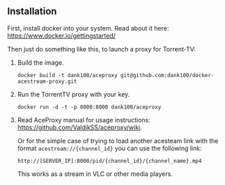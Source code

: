 Installation
------------

First, install docker into your system. Read about it here: https://www.docker.io/gettingstarted/

Then just do something like this, to launch a proxy for Torrent-TV:

1. Build the image.
   ```
   docker build -t dank100/aceproxy git@github.com:dank100/docker-acestream-proxy.git
   ```

2. Run the TorrentTV proxy with your key.
   ```
   docker run -d -t -p 8000:8000 dank100/aceproxy
   ```

3. Read AceProxy manual for usage instructions: https://github.com/ValdikSS/aceproxy/wiki.
   
   Or for the simple case of trying to load another acesteam link with the format 
   `acestream://{channel_id}` you can use the following link:
   
   ```
   http://[SERVER_IP]:8000/pid/{channel_id}/{channel_name}.mp4
   ```
   
   This works as a stream in VLC or other media players.